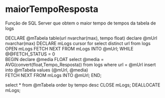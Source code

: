 # maiorTempoResposta
Função de SQL Server que obtem o maior tempo de tempos da tabela de logs

DECLARE @mTabela table(url nvarchar(max), tempo float)
declare @mUrl nvarchar(max)
DECLARE mLogs cursor for 
select distinct url from logs 
OPEN mLogs
FETCH NEXT FROM mLogs INTO @mUrl;
WHILE @@FETCH_STATUS = 0  
    BEGIN
        declare @media FLOAT
        select @media = AVG(convert(float,Tempo_Resposta)) from logs where url = @mUrl
        insert into @mTabela values (@mUrl, @media)        
        FETCH NEXT FROM mLogs INTO @mUrl;
    END;

select * from @mTabela order by tempo desc
CLOSE mLogs;
DEALLOCATE mLogs;
